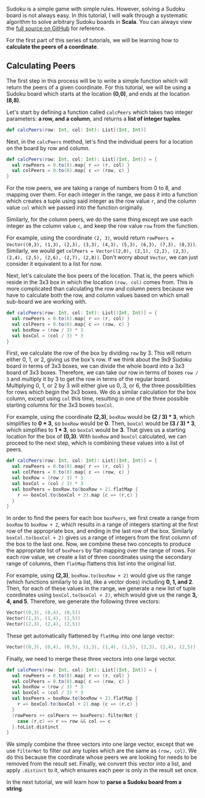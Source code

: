 Sudoku is a simple game with simple rules. However, solving a Sudoku board is not always easy. In this tutorial, I will walk through a systematic algorithm to solve arbitrary Sudoku boards in **Scala**. You can always view the [full source on GitHub](https://github.com/jswny/SudokuSolver) for reference.

For the first part of this series of tutorials, we will be learning how to **calculate the peers of a coordinate**.

## Calculating Peers

The first step in this process will be to write a simple function which will return the peers of a given coordinate. For this tutorial, we will be using a Sudoku board which starts at the location **(0,0)**, and ends at the location **(8,8)**. 

Let's start by defining a function called `calcPeers` which takes two integer parameters: **a row, and a column**, and returns a **list of integer tuples**. 

```scala
def calcPeers(row: Int, col: Int): List[(Int, Int)]
```

Next, in the `calcPeers` method, let's find the individual peers for a location on the board by row and column.

```scala
def calcPeers(row: Int, col: Int): List[(Int, Int)] = {
  val rowPeers = 0.to(8).map{ r => (r, col) }
  val colPeers = 0.to(8).map{ c => (row, c) }
}
```

For the row peers, we are taking a range of numbers from 0 to 8, and mapping over them. For each integer in the range, we pass it into a function which creates a tuple using said integer as the row value `r`, and the column value `col` which we passed into the function originally.

Similarly, for the column peers, we do the same thing except we use each integer as the column value `c`, and keep the row value `row` from the function.

For example, using the coordinate `(2, 3)`, would return `rowPeers = Vector((0,3), (1,3), (2,3), (3,3), (4,3), (5,3), (6,3), (7,3), (8,3))`. Similarly, we would get `colPeers = Vector((2,0), (2,1), (2,2), (2,3), (2,4), (2,5), (2,6), (2,7), (2,8))`. Don't worry about `Vector`, we can just consider it equivalent to a list for now.

Next, let's calculate the box peers of the location. That is, the peers which reside in the 3x3 box in which the location `(row, col)` comes from. This is more complicated than calculating the row and column peers because we have to calculate both the row, and column values based on which small sub-board we are working with.

```scala
def calcPeers(row: Int, col: Int): List[(Int, Int)] = {
  val rowPeers = 0.to(8).map{ r => (r, col) }
  val colPeers = 0.to(8).map{ c => (row, c) }
  val boxRow = (row / 3) * 3
  val boxCol = (col / 3) * 3
}
```

First, we calculate the row of the box by dividing `row` by 3. This will return either 0, 1, or 2, giving us the box's row. If we think about the 9x9 Sudoku board in terms of 3x3 boxes, we can divide the whole board into a 3x3 board of 3x3 boxes. Therefore, we can take our row in terms of boxes `row / 3` and multiply it by 3 to get the row in terms of the regular board. Multiplying 0, 1, or 2 by 3 will either give us 0, 3, or 6, the three possibilities for rows which begin the 3x3 boxes. We do a similar calculation for the box column, except using `col` this time, resulting in one of the three possible starting columns for the 3x3 boxes `boxCol`. 

For example, using the coordinate **(2,3)**, `boxRow` would be **(2 / 3) * 3**, which simplifies to **0 * 3**, so `boxRow` would be **0**. Then, `boxCol` would be **(3 / 3) * 3**, which simplifies to **1 * 3**, so `boxCol` would be **3**. That gives us a starting location for the box of **(0,3)**. With `boxRow` and `boxCol` calculated, we can proceed to the next step, which is combining these values into a list of peers.

```scala
def calcPeers(row: Int, col: Int): List[(Int, Int)] = {
  val rowPeers = 0.to(8).map{ r => (r, col) }
  val colPeers = 0.to(8).map{ c => (row, c) }
  val boxRow = (row / 3) * 3
  val boxCol = (col / 3) * 3
  val boxPeers = boxRow.to(boxRow + 2).flatMap {
    r => boxCol.to(boxCol + 2).map {c => (r,c) }
  }
}
```

In order to find the peers for each box `boxPeers`, we first create a range from `boxRow` to `boxRow + 2`, which results in a range of integers starting at the first row of the appropriate box, and ending in the last row of the box. Similarly `boxCol.to(boxCol + 2)` gives us a range of integers from the first column of the box to the last one. Now, we combine these two concepts to produce the appropriate list of `boxPeers` by flat-mapping over the range of rows. For each row value, we create a list of three coordinates using the secondary range of columns, then `flatMap` flattens this list into the original list.

For example, using **(2,3)**, `boxRow.to(boxRow + 2)` would give us the range (which functions similarly to a list, like a vector does) including **0, 1, and 2**. Then, for each of these values in the range, we generate a new list of tuple coordinates using `boxCol.to(boxCol + 2)`, which would give us the range **3, 4, and 5**. Therefore, we generate the following three vectors:
```scala
Vector((0,3), (0,4), (0,5))
Vector((1,3), (1,4), (1,5))
Vector((2,3), (2,4), (2,5))
```
These get automatically flattened by `flatMap` into one large vector:
```scala
Vector((0,3), (0,4), (0,5), (1,3), (1,4), (1,5), (2,3), (2,4), (2,5))
```


Finally, we need to merge these three vectors into one large vector.

```scala
def calcPeers(row: Int, col: Int): List[(Int, Int)] = {
  val rowPeers = 0.to(8).map{ r => (r, col) }
  val colPeers = 0.to(8).map{ c => (row, c) }
  val boxRow = (row / 3) * 3
  val boxCol = (col / 3) * 3
  val boxPeers = boxRow.to(boxRow + 2).flatMap {
    r => boxCol.to(boxCol + 2).map {c => (r,c) }
  }
  (rowPeers ++ colPeers ++ boxPeers).filterNot {
    case (r,c) => r == row && col == c
  }.toList.distinct
}
```

We simply combine the three vectors into one large vector, except that we use `filterNot` to filter out any tuples which are the same as `(row, col)`. We do this because the coordinate whose peers we are looking for needs to be removed from the result set. Finally, we convert this vector into a list, and apply `.distinct` to it, which ensures each peer is only in the result set once.

In the next tutorial, we will learn how to **parse a Sudoku board from a string**.